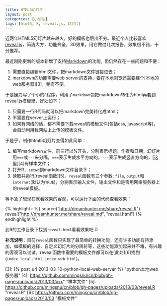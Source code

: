 ```yaml
---
title: HTML5幻灯片
layout: post
categories: [小想法]
tags: [html5, R, reveal.js, 幻灯片]
---
```

近两年HTML5幻灯片越来越火，好的模板也层出不穷。最近个人比较喜欢[reveal.js][1]，简洁大方，功能齐全，3D效果，用它做过几次报告，效果很不错，十分推荐。

最近刚刚更新的版本新增了支持[Markdown][2]的功能,  但仍然存在一些问题和不便：

1. 需要直接编辑html文件，把markdown文件链接进去；
2. markdown的功能需要web server的支持，要在本地浏览还需要建个[本地的web服务器][3]，稍有不便。

于是操刀写了个小的`R`程序，利用了`markdown`包把markdown转化为html再套到reveal.js模板里，好处如下：

1. 只需要一行R代码就可以把markdown完美转化成html；
2. 不需要在server上运行；
3. 如果有网络的话，都不需要下载reveal的模板文件(包括css, javascript等)，会自动利用我网站上上传的模板文件。

于是乎，制作html5幻灯片变得如此简单：

1. 编写markdown文件，前三行以%开头，分别表示标题，作者和日期，幻灯片用`===`或`---`来分隔，`===`表示生成水平方向的，`---`表示生成竖直方向的，[这里][4]有样本文件；
2. 打开R，`setwd`到markdown文件目录下；
3. 读取并运行[reveal函数][5]。`reveal`函数有三个参数: `file`, `output`和`internet`(默认为`TRUE`)，分别表示输入文件，输出文件和是否用网络服务器上的reveal模板。

等不急了想现在就看效果的客观，可以运行下面的代码查看效果：

{% highlight r %}
source("http://dreamhunter.me/share/reveal.R")
reveal("http://dreamhunter.me/share/reveal.md", "reveal.html")
{% endhighlight %}

到R的工作目录下找到`reveal.html`看看效果吧:D

**补充说明**：目前`reveal`函数只实现了最简单的转换功能，还有许多功能有待添加，如模板的选择，自定义幻灯片的分隔符等，这些功能添加起来并不难，有兴趣的客观可以试试。reveal函数中需要的模板文件都可以在[此处][6]找到(`index_local.html`, `index_web.html`)。

[1]: http://lab.hakim.se/reveal-js/#/ "reveal.js"
[2]: http://daringfireball.net/projects/markdown/syntax "Markdown"
[3]: {% post_url 2013-03-10-python-local-web-server %} "python本地web服务器"
[4]: https://github.com/mingsnu/cn/blob/gh-pages/uploads/2013/03/xxx" "样本文件"
[5]: https://github.com/mingsnu/cn/blob/gh-pages/uploads/2013/03/reveal.R "reveal.R"
[6]: https://github.com/mingsnu/cn/blob/gh-pages/uploads/2013/03 "模板文件"
